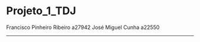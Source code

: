 # Projeto_1_TDJ

Francisco Pinheiro Ribeiro a27942 
José Miguel Cunha a22550

----------------------------------------------------------------------------------------------------------------------------
